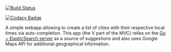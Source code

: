 [![Build Status](https://travis-ci.org/bapjiws/timezones_v.svg?branch=master)](https://travis-ci.org/bapjiws/timezones_v)

[![Codacy Badge](https://api.codacy.com/project/badge/Grade/262109c2f06e40858c881f30a1c691ac)](https://www.codacy.com/app/alex-boklin/timezones_v?utm_source=github.com&amp;utm_medium=referral&amp;utm_content=bapjiws/timezones_v&amp;utm_campaign=Badge_Grade)

A simple webapp allowing to create a list of cities with their respective local times via auto-completion.
This app (the V part of the MVC) relies on the [Go + ElasticSearch server](https://github.com/bapjiws/timezones_mc) as a source of suggestions
and also uses Google Maps API for additional geographical information.
